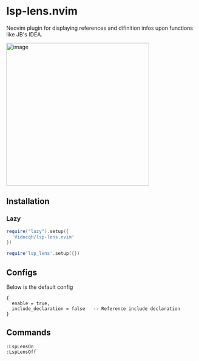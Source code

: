 # lsp-lens.nvim

Neovim plugin for displaying references and difinition infos upon functions like JB's IDEA.

<img width="376" alt="image" src="https://user-images.githubusercontent.com/16725418/217580076-7064cc80-664c-4ade-8e66-a0c75801cf17.png">

## Installation
### Lazy
```lua
require("lazy").setup({
  'VidocqH/lsp-lens.nvim'
})
```


```lua
require'lsp_lens'.setup({})
```

## Configs
Below is the default config
```
{
  enable = true,
  include_declaration = false   -- Reference include declaration
}
```
## Commands
```
:LspLensOn
:LspLensOff
```

